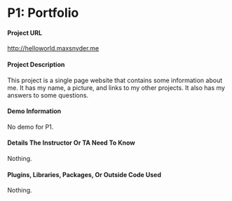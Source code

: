 # P1: Portfolio

#### Project URL
<http://helloworld.maxsnyder.me> 

#### Project Description
This project is a single page website that contains some information about me. It has my name, a picture, and links to my other projects. It also has my answers to some questions.

#### Demo Information
No demo for P1.

#### Details The Instructor Or TA Need To Know
Nothing.

#### Plugins, Libraries, Packages, Or Outside Code Used
Nothing.